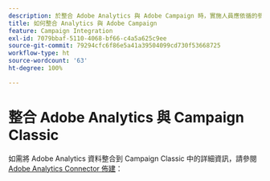 ```yaml
---
description: 於整合 Adobe Analytics 與 Adobe Campaign 時，實施人員應依循的參考架構、指導原則、設定步驟與測試等方面的相關資料。
title: 如何整合 Analytics 與 Adobe Campaign
feature: Campaign Integration
exl-id: 7079bbaf-5110-4068-bf66-c4a5a625c9ee
source-git-commit: 79294cfc6f86e5a41a39504099cd730f53668725
workflow-type: ht
source-wordcount: '63'
ht-degree: 100%

---
```


# 整合 Adobe Analytics 與 Campaign Classic

如需將 Adobe Analytics 資料整合到 Campaign Classic 中的詳細資訊，請參閱 [Adobe Analytics Connector 佈建](https://experienceleague.adobe.com/docs/campaign-classic/using/getting-started/connectors/analytics-connector/adobe-analytics-provisioning.html?lang=zh-TW)：
